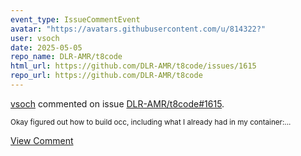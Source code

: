 ```yaml
---
event_type: IssueCommentEvent
avatar: "https://avatars.githubusercontent.com/u/814322?"
user: vsoch
date: 2025-05-05
repo_name: DLR-AMR/t8code
html_url: https://github.com/DLR-AMR/t8code/issues/1615
repo_url: https://github.com/DLR-AMR/t8code
---
```


<a href='https://github.com/vsoch' target='_blank'>vsoch</a> commented on issue <a href='https://github.com/DLR-AMR/t8code/issues/1615' target='_blank'>DLR-AMR/t8code#1615</a>.

<small>Okay figured out how to build occ, including what I already had in my container:...</small>

<a href='https://github.com/DLR-AMR/t8code/issues/1615' target='_blank'>View Comment</a>
